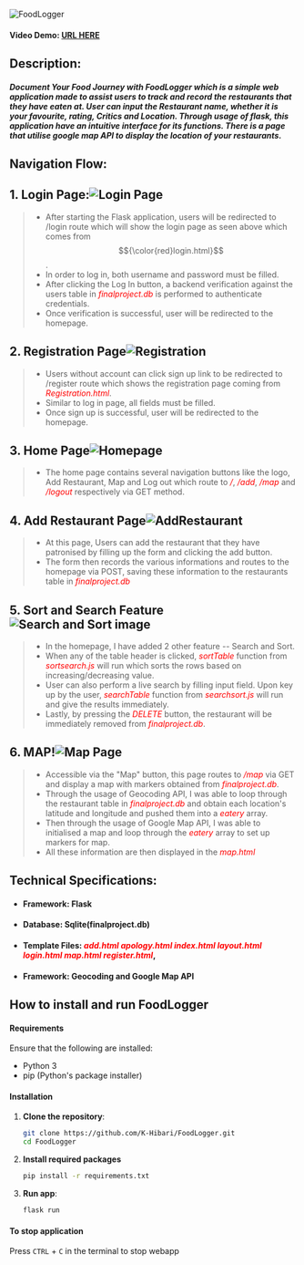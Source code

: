 ![FoodLogger](static/1.png)
#### Video Demo:  [URL HERE](https://youtu.be/oKhzwdV9dH8)

## Description: 
##### Document Your Food Journey with FoodLogger which is a simple web application made to assist users to track and record the restaurants that they have eaten at. User can input the Restaurant name, whether it is your favourite, rating, Critics and Location. Through usage of flask, this application have an intuitive interface for its functions. There is a page that utilise google map API to display the location of your restaurants.

## **Navigation Flow:**
## 1. Login Page:![Login Page](static/login.png)
>- After starting the Flask application, users will be redirected to /login route which will show the login page as seen above which comes from $${\color{red}login.html}$$.
>- In order to log in, both username and password must be filled.
>- After clicking the Log In button, a backend verification against the users table in <span style="color:red">_finalproject.db_</span> is performed to authenticate credentials.
>- Once verification is successful, user will be redirected to the homepage.

## 2. Registration Page![Registration](static/Registration.png)
>- Users without account can click sign up link to be redirected to /register route which shows the registration page coming from <span style="color:red">_Registration.html_</span>.
>- Similar to log in page, all fields must be filled.
>- Once sign up is successful, user will be redirected to the homepage.

## 3. Home Page![Homepage](static/Homepage.png)
>- The home page contains several navigation buttons like the logo, Add Restaurant, Map and Log out which route to <span style="color:red">_/_</span>, <span style="color:red">_/add_</span>, <span style="color:red">_/map_</span> and <span style="color:red">_/logout_</span> respectively via GET method.

## 4. Add Restaurant Page![AddRestaurant](static/AddRestaurant.png)
>- At this page, Users can add the restaurant that they have patronised by filling up the form and clicking the add button.
>- The form then records the various informations and routes to the homepage via POST, saving these information to the restaurants table in <span style="color:red">_finalproject.db_</span>

## 5. Sort and Search Feature![Search and Sort image](static/SortSearch.png)
>- In the homepage, I have added 2 other feature -- Search and Sort.
>- When any of the table header is clicked, <span style="color:red">_sortTable_</span> function from <span style="color:red">_sortsearch.js_</span> will run which sorts the rows based on increasing/decreasing value.
>- User can also perform a live search by filling input field. Upon key up by the user, <span style="color:red">_searchTable_</span> function from <span style="color:red">_searchsort.js_</span> will run and give the results immediately.
>- Lastly, by pressing the <span style="color:red">_DELETE_</span> button, the restaurant will be immediately removed from <span style="color:red">_finalproject.db_</span>.

## 6. MAP!![Map Page](static/Map.png)
>- Accessible via the "Map" button, this page routes to <span style="color:red">_/map_</span> via GET and display a map with markers obtained from <span style="color:red">_finalproject.db_</span>.
>- Through the usage of Geocoding API, I was able to loop through the restaurant table in <span style="color:red">_finalproject.db_</span> and obtain each location's latitude and longitude and pushed them into a <span style="color:red">_eatery_</span> array.
>- Then through the usage of Google Map API, I was able to initialised a map and loop through the <span style="color:red">_eatery_</span> array to set up markers for map. 
>- All these information are then displayed in the <span style="color:red">_map.html_</span>

## **Technical Specifications:**
- #### **Framework**: Flask
- #### **Database**: Sqlite(finalproject.db)
- #### **Template Files**: <span style="color:red">_add.html_  _apology.html_  _index.html_  _layout.html_  _login.html_  _map.html_  _register.html_</span>, 
- #### **Framework**: Geocoding and Google Map API

## How to install and run FoodLogger

#### Requirements

Ensure that the following are installed:
- Python 3
- pip (Python's package installer)

#### Installation

1. **Clone the repository**:
   ```bash
   git clone https://github.com/K-Hibari/FoodLogger.git
   cd FoodLogger
   
2. **Install required packages**
   ```bash
   pip install -r requirements.txt

4. **Run app**:
   ```bash
   flask run

#### To stop application
Press `CTRL` + `C` in the terminal to stop webapp